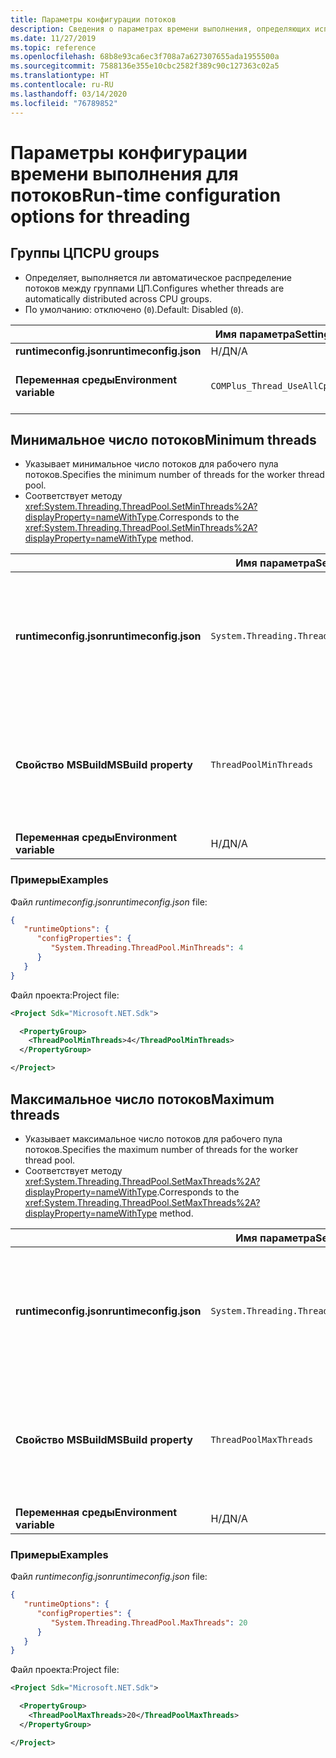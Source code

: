 ```yaml
---
title: Параметры конфигурации потоков
description: Сведения о параметрах времени выполнения, определяющих использование потоков для приложений .NET Core.
ms.date: 11/27/2019
ms.topic: reference
ms.openlocfilehash: 68b8e93ca6ec3f708a7a627307655ada1955500a
ms.sourcegitcommit: 7588136e355e10cbc2582f389c90c127363c02a5
ms.translationtype: HT
ms.contentlocale: ru-RU
ms.lasthandoff: 03/14/2020
ms.locfileid: "76789852"
---
```

# <a name="run-time-configuration-options-for-threading"></a><span data-ttu-id="854c5-103">Параметры конфигурации времени выполнения для потоков</span><span class="sxs-lookup"><span data-stu-id="854c5-103">Run-time configuration options for threading</span></span>

## <a name="cpu-groups"></a><span data-ttu-id="854c5-104">Группы ЦП</span><span class="sxs-lookup"><span data-stu-id="854c5-104">CPU groups</span></span>

- <span data-ttu-id="854c5-105">Определяет, выполняется ли автоматическое распределение потоков между группами ЦП.</span><span class="sxs-lookup"><span data-stu-id="854c5-105">Configures whether threads are automatically distributed across CPU groups.</span></span>
- <span data-ttu-id="854c5-106">По умолчанию: отключено (`0`).</span><span class="sxs-lookup"><span data-stu-id="854c5-106">Default: Disabled (`0`).</span></span>

| | <span data-ttu-id="854c5-107">Имя параметра</span><span class="sxs-lookup"><span data-stu-id="854c5-107">Setting name</span></span> | <span data-ttu-id="854c5-108">Значения</span><span class="sxs-lookup"><span data-stu-id="854c5-108">Values</span></span> |
| - | - | - |
| <span data-ttu-id="854c5-109">**runtimeconfig.json**</span><span class="sxs-lookup"><span data-stu-id="854c5-109">**runtimeconfig.json**</span></span> | <span data-ttu-id="854c5-110">Н/Д</span><span class="sxs-lookup"><span data-stu-id="854c5-110">N/A</span></span> | <span data-ttu-id="854c5-111">Н/Д</span><span class="sxs-lookup"><span data-stu-id="854c5-111">N/A</span></span> |
| <span data-ttu-id="854c5-112">**Переменная среды**</span><span class="sxs-lookup"><span data-stu-id="854c5-112">**Environment variable**</span></span> | `COMPlus_Thread_UseAllCpuGroups` | <span data-ttu-id="854c5-113">`0` — отключено</span><span class="sxs-lookup"><span data-stu-id="854c5-113">`0` - disabled</span></span><br/><span data-ttu-id="854c5-114">`1` — включено</span><span class="sxs-lookup"><span data-stu-id="854c5-114">`1` - enabled</span></span> |

## <a name="minimum-threads"></a><span data-ttu-id="854c5-115">Минимальное число потоков</span><span class="sxs-lookup"><span data-stu-id="854c5-115">Minimum threads</span></span>

- <span data-ttu-id="854c5-116">Указывает минимальное число потоков для рабочего пула потоков.</span><span class="sxs-lookup"><span data-stu-id="854c5-116">Specifies the minimum number of threads for the worker thread pool.</span></span>
- <span data-ttu-id="854c5-117">Соответствует методу <xref:System.Threading.ThreadPool.SetMinThreads%2A?displayProperty=nameWithType>.</span><span class="sxs-lookup"><span data-stu-id="854c5-117">Corresponds to the <xref:System.Threading.ThreadPool.SetMinThreads%2A?displayProperty=nameWithType> method.</span></span>

| | <span data-ttu-id="854c5-118">Имя параметра</span><span class="sxs-lookup"><span data-stu-id="854c5-118">Setting name</span></span> | <span data-ttu-id="854c5-119">Значения</span><span class="sxs-lookup"><span data-stu-id="854c5-119">Values</span></span> |
| - | - | - |
| <span data-ttu-id="854c5-120">**runtimeconfig.json**</span><span class="sxs-lookup"><span data-stu-id="854c5-120">**runtimeconfig.json**</span></span> | `System.Threading.ThreadPool.MinThreads` | <span data-ttu-id="854c5-121">Целочисленное значение, представляющее минимальное число потоков.</span><span class="sxs-lookup"><span data-stu-id="854c5-121">An integer that represents the minimum number of threads</span></span> |
| <span data-ttu-id="854c5-122">**Свойство MSBuild**</span><span class="sxs-lookup"><span data-stu-id="854c5-122">**MSBuild property**</span></span> | `ThreadPoolMinThreads` | <span data-ttu-id="854c5-123">Целочисленное значение, представляющее минимальное число потоков.</span><span class="sxs-lookup"><span data-stu-id="854c5-123">An integer that represents the minimum number of threads</span></span> |
| <span data-ttu-id="854c5-124">**Переменная среды**</span><span class="sxs-lookup"><span data-stu-id="854c5-124">**Environment variable**</span></span> | <span data-ttu-id="854c5-125">Н/Д</span><span class="sxs-lookup"><span data-stu-id="854c5-125">N/A</span></span> | <span data-ttu-id="854c5-126">Н/Д</span><span class="sxs-lookup"><span data-stu-id="854c5-126">N/A</span></span> |

### <a name="examples"></a><span data-ttu-id="854c5-127">Примеры</span><span class="sxs-lookup"><span data-stu-id="854c5-127">Examples</span></span>

<span data-ttu-id="854c5-128">Файл *runtimeconfig.json*</span><span class="sxs-lookup"><span data-stu-id="854c5-128">*runtimeconfig.json* file:</span></span>

```json
{
   "runtimeOptions": {
      "configProperties": {
         "System.Threading.ThreadPool.MinThreads": 4
      }
   }
}
```

<span data-ttu-id="854c5-129">Файл проекта:</span><span class="sxs-lookup"><span data-stu-id="854c5-129">Project file:</span></span>

```xml
<Project Sdk="Microsoft.NET.Sdk">

  <PropertyGroup>
    <ThreadPoolMinThreads>4</ThreadPoolMinThreads>
  </PropertyGroup>

</Project>
```

## <a name="maximum-threads"></a><span data-ttu-id="854c5-130">Максимальное число потоков</span><span class="sxs-lookup"><span data-stu-id="854c5-130">Maximum threads</span></span>

- <span data-ttu-id="854c5-131">Указывает максимальное число потоков для рабочего пула потоков.</span><span class="sxs-lookup"><span data-stu-id="854c5-131">Specifies the maximum number of threads for the worker thread pool.</span></span>
- <span data-ttu-id="854c5-132">Соответствует методу <xref:System.Threading.ThreadPool.SetMaxThreads%2A?displayProperty=nameWithType>.</span><span class="sxs-lookup"><span data-stu-id="854c5-132">Corresponds to the <xref:System.Threading.ThreadPool.SetMaxThreads%2A?displayProperty=nameWithType> method.</span></span>

| | <span data-ttu-id="854c5-133">Имя параметра</span><span class="sxs-lookup"><span data-stu-id="854c5-133">Setting name</span></span> | <span data-ttu-id="854c5-134">Значения</span><span class="sxs-lookup"><span data-stu-id="854c5-134">Values</span></span> |
| - | - | - |
| <span data-ttu-id="854c5-135">**runtimeconfig.json**</span><span class="sxs-lookup"><span data-stu-id="854c5-135">**runtimeconfig.json**</span></span> | `System.Threading.ThreadPool.MaxThreads` | <span data-ttu-id="854c5-136">Целочисленное значение, представляющее максимальное число потоков.</span><span class="sxs-lookup"><span data-stu-id="854c5-136">An integer that represents the maximum number of threads</span></span> |
| <span data-ttu-id="854c5-137">**Свойство MSBuild**</span><span class="sxs-lookup"><span data-stu-id="854c5-137">**MSBuild property**</span></span> | `ThreadPoolMaxThreads` | <span data-ttu-id="854c5-138">Целочисленное значение, представляющее максимальное число потоков.</span><span class="sxs-lookup"><span data-stu-id="854c5-138">An integer that represents the maximum number of threads</span></span> |
| <span data-ttu-id="854c5-139">**Переменная среды**</span><span class="sxs-lookup"><span data-stu-id="854c5-139">**Environment variable**</span></span> | <span data-ttu-id="854c5-140">Н/Д</span><span class="sxs-lookup"><span data-stu-id="854c5-140">N/A</span></span> | <span data-ttu-id="854c5-141">Н/Д</span><span class="sxs-lookup"><span data-stu-id="854c5-141">N/A</span></span> |

### <a name="examples"></a><span data-ttu-id="854c5-142">Примеры</span><span class="sxs-lookup"><span data-stu-id="854c5-142">Examples</span></span>

<span data-ttu-id="854c5-143">Файл *runtimeconfig.json*</span><span class="sxs-lookup"><span data-stu-id="854c5-143">*runtimeconfig.json* file:</span></span>

```json
{
   "runtimeOptions": {
      "configProperties": {
         "System.Threading.ThreadPool.MaxThreads": 20
      }
   }
}
```

<span data-ttu-id="854c5-144">Файл проекта:</span><span class="sxs-lookup"><span data-stu-id="854c5-144">Project file:</span></span>

```xml
<Project Sdk="Microsoft.NET.Sdk">

  <PropertyGroup>
    <ThreadPoolMaxThreads>20</ThreadPoolMaxThreads>
  </PropertyGroup>

</Project>
```
